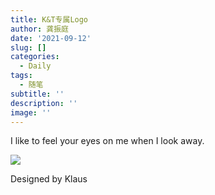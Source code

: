 ```yaml
---
title: K&T专属Logo
author: 龚振庭
date: '2021-09-12'
slug: []
categories:
  - Daily
tags:
  - 随笔
subtitle: ''
description: ''
image: ''
---
```


I like to feel your eyes on me when I look away.


![](/post/2021-09-12-logo-kt/KT专属logo_files/favicon.png)

Designed by Klaus